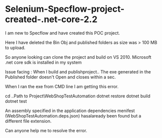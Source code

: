 # Selenium-Specflow-project-created-.net-core-2.2

 I am new to Specflow and have created this POC project.
 
 Here I have  deleted the Bin Obj and published folders as size was > 100 MB to upload.
 
 So anyone looking can clone the project and build on VS 2010. Microsoft .net core sdk is installed in my system
 
 Issue facing : When I build and publishproject..
   The exe generated in the Published folder doesn't Open and closes within a sec.
   
   When I ran the exe from CMD line I am getting this error.
   
   cd ..Path to Project\WebShopTestAutomation
    dotnet restore
    dotnet build
    dotnet test
   
   An assembly specified in the application dependencies menifest (WebShopTestAutomation.deps.json) hasalaready been found but a different file extension.
   
   Can anyone help me to resolve the error.
